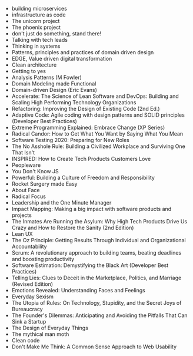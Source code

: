 - building microservices
- infrastructure as code
- The unicorn project
- The phoenix project
- don't just do something, stand there!
- Talking with tech leads
- Thinking in systems
- Patterns, principles and practices of domain driven design
- EDGE, Value driven digital transformation
- Clean architecture
- Getting to yes
- Analysis Patterns (M Fowler)
- Domain Modeling made Functional
- Domain-driven Design  (Eric Evans)
- Accelerate: The Science of Lean Software and DevOps: Building and Scaling High Performing Technology Organizations
- Refactoring: Improving the Design of Existing Code (2nd Ed.)
- Adaptive Code: Agile coding with design patterns and SOLID principles (Developer Best Practices)
- Extreme Programming Explained: Embrace Change (XP Series)
- Radical Candor: How to Get What You Want by Saying What You Mean
- Software Testing 2020: Preparing for New Roles
- The No Asshole Rule: Building a Civilized Workplace and Surviving One That Isn't
- INSPIRED: How to Create Tech Products Customers Love
- Peopleware
- You Don't Know JS
- Powerful: Building a Culture of Freedom and Responsibility
- Rocket Surgery made Easy
- About Face
- Radical Focus
- Leadership and the One Minute Manager
- Impact Mapping: Making a big impact with software products and projects
- The Inmates Are Running the Asylum: Why High Tech Products Drive Us Crazy and How to Restore the Sanity (2nd Edition)
- Lean UX
- The Oz Principle: Getting Results Through Individual and Organizational Accountability
- Scrum: A revolutionary approach to building teams, beating deadlines and boosting productivity
- Software Estimation: Demystifying the Black Art (Developer Best Practices)
- Telling Lies: Clues to Deceit in the Marketplace, Politics, and Marriage (Revised Edition)
- Emotions Revealed: Understanding Faces and Feelings
- Everyday Sexism
- The Utopia of Rules: On Technology, Stupidity, and the Secret Joys of Bureaucracy
- The Founder's Dilemmas: Anticipating and Avoiding the Pitfalls That Can Sink a Startup
- The Design of Everyday Things
- The mythical man moth
- Clean code
- Don't Make Me Think: A Common Sense Approach to Web Usability
